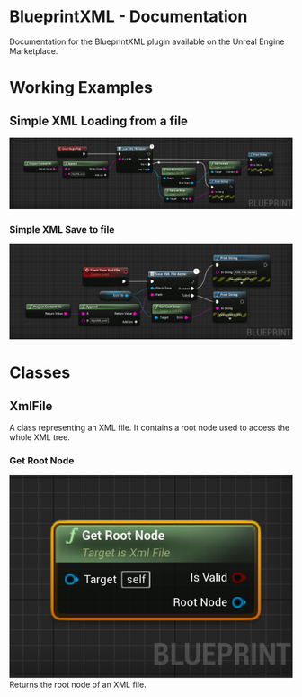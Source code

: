 # BlueprintXML - Documentation
Documentation for the BlueprintXML plugin available on the Unreal Engine Marketplace.

# Working Examples
## Simple XML Loading from a file
![Load XML example](https://github.com/Pandoa/BlueprintXML/blob/master/DocImages/LoadExample.png?raw=true)
### Simple XML Save to file
![Save XML to File example](https://github.com/Pandoa/BlueprintXML/blob/master/DocImages/SaveExample.png?raw=true)

# Classes
## XmlFile
A class representing an XML file. It contains a root node used to access the whole XML tree.
### Get Root Node
![Get Root Node](https://github.com/Pandoa/BlueprintXML/blob/master/DocImages/GetRootNode.png?raw=true)
Returns the root node of an XML file.

